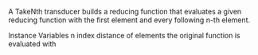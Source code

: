 A TakeNth transducer builds a reducing function that evaluates a given reducing function with the first element and every following n-th element.

Instance Variables
	n	<Integer>	index distance of elements the original function is evaluated with

